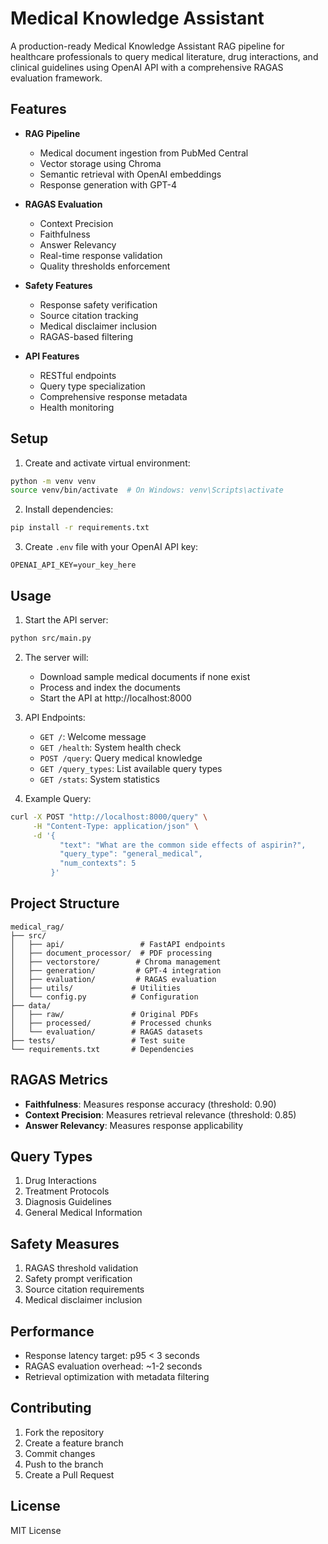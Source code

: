 # Medical Knowledge Assistant

A production-ready Medical Knowledge Assistant RAG pipeline for healthcare professionals to query medical literature, drug interactions, and clinical guidelines using OpenAI API with a comprehensive RAGAS evaluation framework.

## Features

- **RAG Pipeline**
  - Medical document ingestion from PubMed Central
  - Vector storage using Chroma
  - Semantic retrieval with OpenAI embeddings
  - Response generation with GPT-4

- **RAGAS Evaluation**
  - Context Precision
  - Faithfulness
  - Answer Relevancy
  - Real-time response validation
  - Quality thresholds enforcement

- **Safety Features**
  - Response safety verification
  - Source citation tracking
  - Medical disclaimer inclusion
  - RAGAS-based filtering

- **API Features**
  - RESTful endpoints
  - Query type specialization
  - Comprehensive response metadata
  - Health monitoring

## Setup

1. Create and activate virtual environment:
```bash
python -m venv venv
source venv/bin/activate  # On Windows: venv\Scripts\activate
```

2. Install dependencies:
```bash
pip install -r requirements.txt
```

3. Create `.env` file with your OpenAI API key:
```
OPENAI_API_KEY=your_key_here
```

## Usage

1. Start the API server:
```bash
python src/main.py
```

2. The server will:
   - Download sample medical documents if none exist
   - Process and index the documents
   - Start the API at http://localhost:8000

3. API Endpoints:
   - `GET /`: Welcome message
   - `GET /health`: System health check
   - `POST /query`: Query medical knowledge
   - `GET /query_types`: List available query types
   - `GET /stats`: System statistics

4. Example Query:
```bash
curl -X POST "http://localhost:8000/query" \
     -H "Content-Type: application/json" \
     -d '{
           "text": "What are the common side effects of aspirin?",
           "query_type": "general_medical",
           "num_contexts": 5
         }'
```

## Project Structure

```
medical_rag/
├── src/
│   ├── api/                 # FastAPI endpoints
│   ├── document_processor/  # PDF processing
│   ├── vectorstore/        # Chroma management
│   ├── generation/         # GPT-4 integration
│   ├── evaluation/         # RAGAS evaluation
│   ├── utils/             # Utilities
│   └── config.py          # Configuration
├── data/
│   ├── raw/               # Original PDFs
│   ├── processed/         # Processed chunks
│   └── evaluation/        # RAGAS datasets
├── tests/                 # Test suite
└── requirements.txt       # Dependencies
```

## RAGAS Metrics

- **Faithfulness**: Measures response accuracy (threshold: 0.90)
- **Context Precision**: Measures retrieval relevance (threshold: 0.85)
- **Answer Relevancy**: Measures response applicability

## Query Types

1. Drug Interactions
2. Treatment Protocols
3. Diagnosis Guidelines
4. General Medical Information

## Safety Measures

1. RAGAS threshold validation
2. Safety prompt verification
3. Source citation requirements
4. Medical disclaimer inclusion

## Performance

- Response latency target: p95 < 3 seconds
- RAGAS evaluation overhead: ~1-2 seconds
- Retrieval optimization with metadata filtering

## Contributing

1. Fork the repository
2. Create a feature branch
3. Commit changes
4. Push to the branch
5. Create a Pull Request

## License

MIT License 